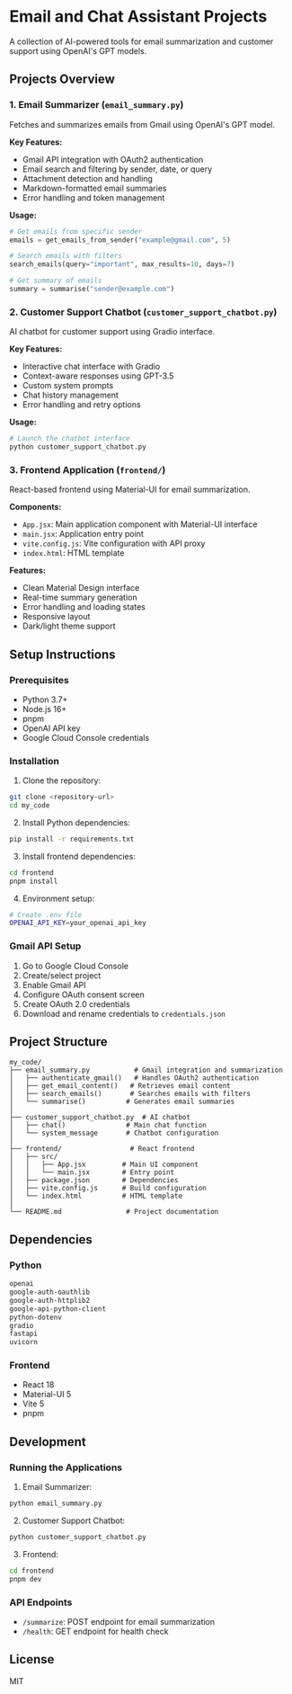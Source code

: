 # Email and Chat Assistant Projects

A collection of AI-powered tools for email summarization and customer support using OpenAI's GPT models.

## Projects Overview

### 1. Email Summarizer (`email_summary.py`)
Fetches and summarizes emails from Gmail using OpenAI's GPT model.

**Key Features:**
- Gmail API integration with OAuth2 authentication
- Email search and filtering by sender, date, or query
- Attachment detection and handling
- Markdown-formatted email summaries
- Error handling and token management

**Usage:**
```python
# Get emails from specific sender
emails = get_emails_from_sender("example@gmail.com", 5)

# Search emails with filters
search_emails(query="important", max_results=10, days=7)

# Get summary of emails
summary = summarise("sender@example.com")
```

### 2. Customer Support Chatbot (`customer_support_chatbot.py`)
AI chatbot for customer support using Gradio interface.

**Key Features:**
- Interactive chat interface with Gradio
- Context-aware responses using GPT-3.5
- Custom system prompts
- Chat history management
- Error handling and retry options

**Usage:**
```python
# Launch the chatbot interface
python customer_support_chatbot.py
```

### 3. Frontend Application (`frontend/`)
React-based frontend using Material-UI for email summarization.

**Components:**
- `App.jsx`: Main application component with Material-UI interface
- `main.jsx`: Application entry point
- `vite.config.js`: Vite configuration with API proxy
- `index.html`: HTML template

**Features:**
- Clean Material Design interface
- Real-time summary generation
- Error handling and loading states
- Responsive layout
- Dark/light theme support

## Setup Instructions

### Prerequisites
- Python 3.7+
- Node.js 16+
- pnpm
- OpenAI API key
- Google Cloud Console credentials

### Installation

1. Clone the repository:
```bash
git clone <repository-url>
cd my_code
```

2. Install Python dependencies:
```bash
pip install -r requirements.txt
```

3. Install frontend dependencies:
```bash
cd frontend
pnpm install
```

4. Environment setup:
```bash
# Create .env file
OPENAI_API_KEY=your_openai_api_key
```

### Gmail API Setup

1. Go to Google Cloud Console
2. Create/select project
3. Enable Gmail API
4. Configure OAuth consent screen
5. Create OAuth 2.0 credentials
6. Download and rename credentials to `credentials.json`

## Project Structure
```
my_code/
├── email_summary.py           # Gmail integration and summarization
│   ├── authenticate_gmail()   # Handles OAuth2 authentication
│   ├── get_email_content()   # Retrieves email content
│   ├── search_emails()       # Searches emails with filters
│   └── summarise()          # Generates email summaries
│
├── customer_support_chatbot.py  # AI chatbot
│   ├── chat()               # Main chat function
│   └── system_message       # Chatbot configuration
│
├── frontend/                 # React frontend
│   ├── src/
│   │   ├── App.jsx         # Main UI component
│   │   └── main.jsx        # Entry point
│   ├── package.json        # Dependencies
│   ├── vite.config.js      # Build configuration
│   └── index.html          # HTML template
│
└── README.md                # Project documentation
```

## Dependencies

### Python
```text:requirements.txt
openai
google-auth-oauthlib
google-auth-httplib2
google-api-python-client
python-dotenv
gradio
fastapi
uvicorn
```

### Frontend
- React 18
- Material-UI 5
- Vite 5
- pnpm

## Development

### Running the Applications

1. Email Summarizer:
```bash
python email_summary.py
```

2. Customer Support Chatbot:
```bash
python customer_support_chatbot.py
```

3. Frontend:
```bash
cd frontend
pnpm dev
```

### API Endpoints
- `/summarize`: POST endpoint for email summarization
- `/health`: GET endpoint for health check

## License
MIT
